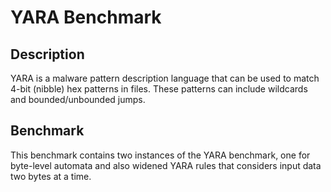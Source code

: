 # YARA Benchmark

## Description

YARA is a malware pattern description language that can be used to match 4-bit (nibble) hex patterns in files. These patterns can include wildcards and bounded/unbounded jumps.

## Benchmark

This benchmark contains two instances of the YARA benchmark, one for byte-level automata and also widened YARA rules that considers input data two bytes at a time.